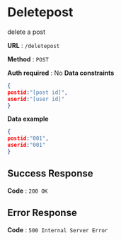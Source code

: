 # Deletepost

delete a post

**URL** : `/deletepost`

**Method** : `POST`

**Auth required** : No
**Data constraints**

```json
{
postid:"[post id]",
userid:"[user id]"
}

```

**Data example**

```json
{
postid:"001",
userid:"001"
}
```


## Success Response

**Code** : `200 OK`

## Error Response
**Code** : `500 Internal Server Error`

